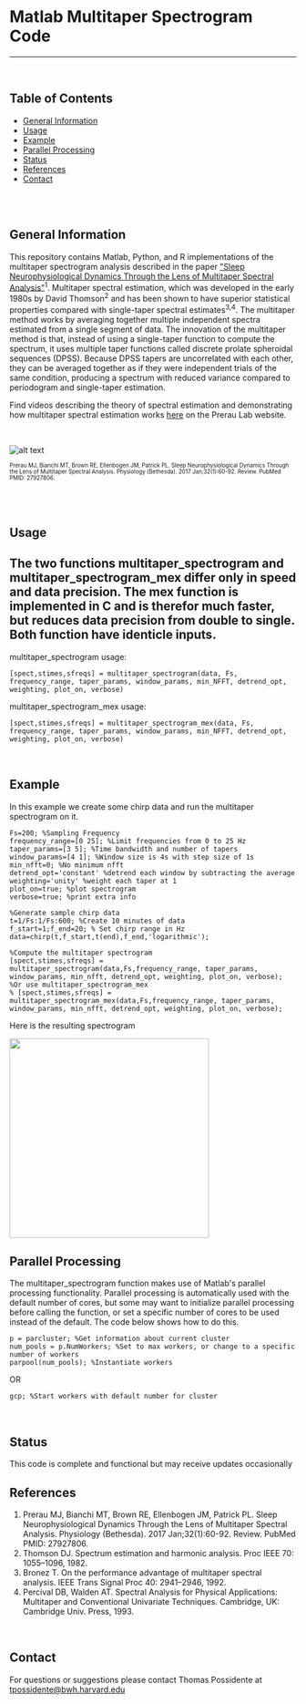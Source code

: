 # Matlab Multitaper Spectrogram Code
---

<br/>

## Table of Contents
* [General Information](#general-information)
* [Usage](#usage)
* [Example](#example)
* [Parallel Processing](#parallel-processing)
* [Status](#status)
* [References](#references)
* [Contact](#contact)

<br/>
<br/>

## General Information 
This repository contains Matlab, Python, and R implementations of the multitaper spectrogram analysis described in the paper ["Sleep Neurophysiological Dynamics Through the Lens of Multitaper Spectral Analysis"](https://prerau.bwh.harvard.edu/publications/Physiology_Bethesda_2017_Prerau.pdf)<sup>1</sup>. Multitaper spectral estimation, which was developed in the early 1980s by David Thomson<sup>2</sup> and has been shown to have superior statistical properties compared with single-taper spectral estimates<sup>3,4</sup>. The multitaper method works by averaging together multiple independent spectra estimated from a single segment of data. The innovation of the multitaper method is that, instead of using a single-taper function to compute the spectrum, it uses multiple taper functions called discrete prolate spheroidal sequences (DPSS). Because DPSS tapers are uncorrelated with each other, they can be averaged together as if they were independent trials of the same condition, producing a spectrum with reduced variance compared to periodogram and single-taper estimation. 

Find videos describing the theory of spectral estimation and demonstrating how multitaper spectral estimation works [here](https://prerau.bwh.harvard.edu/multitaper/) on the Prerau Lab website. 

<br/>

![alt text](https://prerau.bwh.harvard.edu/images/multitaper_diagram.png)

<sup><sub>Prerau MJ, Bianchi MT, Brown RE, Ellenbogen JM, Patrick PL. Sleep Neurophysiological Dynamics Through the Lens of Multitaper Spectral Analysis. Physiology (Bethesda). 2017 Jan;32(1):60-92. Review. PubMed PMID: 27927806. </sup></sub>

<br/>
<br/>

## Usage
The two functions multitaper_spectrogram and multitaper_spectrogram_mex differ only in speed and data precision. The mex function is implemented in C and is therefor much faster, but reduces data precision from double to single. Both function have identicle inputs.
---

multitaper_spectrogram usage:
```
[spect,stimes,sfreqs] = multitaper_spectrogram(data, Fs, frequency_range, taper_params, window_params, min_NFFT, detrend_opt, weighting, plot_on, verbose)
```

multitaper_spectrogram_mex usage:
```
[spect,stimes,sfreqs] = multitaper_spectrogram_mex(data, Fs, frequency_range, taper_params, window_params, min_NFFT, detrend_opt, weighting, plot_on, verbose)
```
<br/>

## Example
In this example we create some chirp data and run the multitaper spectrogram on it.
```
Fs=200; %Sampling Frequency
frequency_range=[0 25]; %Limit frequencies from 0 to 25 Hz
taper_params=[3 5]; %Time bandwidth and number of tapers
window_params=[4 1]; %Window size is 4s with step size of 1s
min_nfft=0; %No minimum nfft
detrend_opt='constant' %detrend each window by subtracting the average
weighting='unity' %weight each taper at 1
plot_on=true; %plot spectrogram
verbose=true; %print extra info

%Generate sample chirp data
t=1/Fs:1/Fs:600; %Create 10 minutes of data
f_start=1;f_end=20; % Set chirp range in Hz
data=chirp(t,f_start,t(end),f_end,'logarithmic');

%Compute the multitaper spectrogram
[spect,stimes,sfreqs] = multitaper_spectrogram(data,Fs,frequency_range, taper_params, window_params, min_nfft, detrend_opt, weighting, plot_on, verbose);
%Or use multitaper_spectrogram_mex
% [spect,stimes,sfreqs] = multitaper_spectrogram_mex(data,Fs,frequency_range, taper_params, window_params, min_nfft, detrend_opt, weighting, plot_on, verbose);
```
Here is the resulting spectrogram

<img src="https://prerau.bwh.harvard.edu/images/chirp_spectrogram.jpg" width="350">

<br/>

## Parallel Processing
The multitaper_spectrogram function makes use of Matlab's parallel processing functionality. Parallel processing is automatically used with the default number of cores, but some may want to initialize parallel processing before calling the function, or set a specific number of cores to be used instead of the default. The code below shows how to do this.
```
p = parcluster; %Get information about current cluster
num_pools = p.NumWorkers; %Set to max workers, or change to a specific number of workers
parpool(num_pools); %Instantiate workers
```
OR
```
gcp; %Start workers with default number for cluster
```
<br/>

## Status 
This code is complete and functional but may receive updates occasionally
<br/>

## References
1. Prerau MJ, Bianchi MT, Brown RE, Ellenbogen JM, Patrick PL. Sleep Neurophysiological Dynamics Through the Lens of Multitaper Spectral Analysis. Physiology (Bethesda). 2017 Jan;32(1):60-92. Review. PubMed PMID: 27927806.
2. Thomson DJ. Spectrum estimation and harmonic analysis. Proc IEEE 70: 1055–1096, 1982.
3. Bronez T. On the performance advantage of multitaper spectral analysis. IEEE Trans Signal Proc 40: 2941–2946, 1992.
4. Percival DB, Walden AT. Spectral Analysis for Physical Applications: Multitaper and Conventional Univariate Techniques. Cambridge, UK: Cambridge Univ. Press, 1993.
<br/>

## Contact
For questions or suggestions please contact Thomas Possidente at tpossidente@bwh.harvard.edu
<br/>
